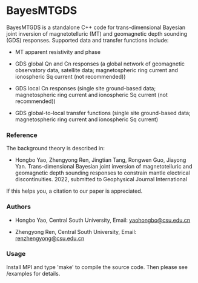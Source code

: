 # BayesMTGDS

BayesMTGDS is a standalone C++ code for trans-dimensional Bayesian joint inversion of magnetotelluric (MT) and geomagnetic depth sounding (GDS) responses. Supported data and transfer functions include:

- MT apparent resistivity and phase

- GDS global Qn and Cn responses (a global network of geomagnetic observatory data, satellite data; magnetospheric ring current and ionospheric Sq current (not recommended))

- GDS local Cn responses (single site ground-based data; magnetospheric ring current and ionospheric Sq current (not recommended))

- GDS global-to-local transfer functions (single site ground-based data; magnetospheric ring current and ionospheric Sq current)

### Reference
The background theory is described in:

- Hongbo Yao, Zhengyong Ren, Jingtian Tang, Rongwen Guo, Jiayong Yan. Trans-dimensional Bayesian joint inversion of magnetotelluric and geomagnetic depth sounding responses to constrain mantle electrical discontinuities. 2022, submitted to Geophysical Journal International

If this helps you, a citation to our paper is appreciated.

### Authors

- Hongbo Yao, Central South University, Email: yaohongbo@csu.edu.cn

- Zhengyong Ren, Central South University, Email: renzhengyong@csu.edu.cn

### Usage
Install MPI and type 'make' to compile the source code. Then please see /examples for details.
